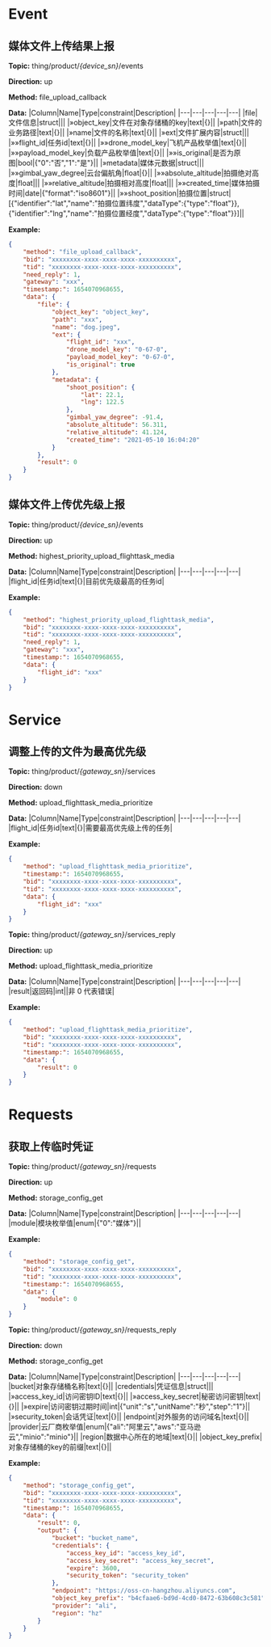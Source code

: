 




 # Event

## 媒体文件上传结果上报
**Topic:** thing/product/*{device_sn}*/events

**Direction:** up

**Method:** file_upload_callback

**Data:** 
|Column|Name|Type|constraint|Description|
|---|---|---|---|---|
|file|文件信息|struct||| 
|»object_key|文件在对象存储桶的key|text|{}|| 
|»path|文件的业务路径|text|{}|| 
|»name|文件的名称|text|{}|| 
|»ext|文件扩展内容|struct|||
|»»flight_id|任务id|text|{}||
|»»drone_model_key|飞机产品枚举值|text|{}||
|»»payload_model_key|负载产品枚举值|text|{}||
|»»is_original|是否为原图|bool|{&#34;0&#34;:&#34;否&#34;,&#34;1&#34;:&#34;是&#34;}||
|»metadata|媒体元数据|struct|||
|»»gimbal_yaw_degree|云台偏航角|float|{}||
|»»absolute_altitude|拍摄绝对高度|float|||
|»»relative_altitude|拍摄相对高度|float|||
|»»created_time|媒体拍摄时间|date|{&#34;format&#34;:&#34;iso8601&#34;}||
|»»shoot_position|拍摄位置|struct|[{&#34;identifier&#34;:&#34;lat&#34;,&#34;name&#34;:&#34;拍摄位置纬度&#34;,&#34;dataType&#34;:{&#34;type&#34;:&#34;float&#34;}},{&#34;identifier&#34;:&#34;lng&#34;,&#34;name&#34;:&#34;拍摄位置经度&#34;,&#34;dataType&#34;:{&#34;type&#34;:&#34;float&#34;}}]||

 

**Example:**
```json
{
	"method": "file_upload_callback",
	"bid": "xxxxxxxx-xxxx-xxxx-xxxx-xxxxxxxxxx",
	"tid": "xxxxxxxx-xxxx-xxxx-xxxx-xxxxxxxxxx",
	"need_reply": 1,
	"gateway": "xxx",
	"timestamp:": 1654070968655,
	"data": {
		"file": {
			"object_key": "object_key",
			"path": "xxx",
			"name": "dog.jpeg",
			"ext": {
				"flight_id": "xxx",
				"drone_model_key": "0-67-0",
				"payload_model_key": "0-67-0",
				"is_original": true
			},
			"metadata": {
				"shoot_position": {
					"lat": 22.1,
					"lng": 122.5
				},
				"gimbal_yaw_degree": -91.4,
				"absolute_altitude": 56.311,
				"relative_altitude": 41.124,
				"created_time": "2021-05-10 16:04:20"
			}
		},
		"result": 0
	}
}
```




## 媒体文件上传优先级上报
**Topic:** thing/product/*{device_sn}*/events

**Direction:** up

**Method:** highest_priority_upload_flighttask_media

**Data:** 
|Column|Name|Type|constraint|Description|
|---|---|---|---|---|
|flight_id|任务id|text|{}|目前优先级最高的任务id|

 

**Example:**
```json
{
	"method": "highest_priority_upload_flighttask_media",
	"bid": "xxxxxxxx-xxxx-xxxx-xxxx-xxxxxxxxxx",
	"tid": "xxxxxxxx-xxxx-xxxx-xxxx-xxxxxxxxxx",
	"need_reply": 1,
	"gateway": "xxx",
	"timestamp:": 1654070968655,
	"data": {
		"flight_id": "xxx"
	}
}
```







 # Service

## 调整上传的文件为最高优先级



**Topic:** thing/product/*{gateway_sn}*/services

**Direction:** down

**Method:** upload_flighttask_media_prioritize

**Data:**
 |Column|Name|Type|constraint|Description| 
|---|---|---|---|---|
|flight_id|任务id|text|{}|需要最高优先级上传的任务|

 

**Example:**
```json
{
	"method": "upload_flighttask_media_prioritize",
	"timestamp:": 1654070968655,
	"bid": "xxxxxxxx-xxxx-xxxx-xxxx-xxxxxxxxxx",
	"tid": "xxxxxxxx-xxxx-xxxx-xxxx-xxxxxxxxxx",
	"data": {
		"flight_id": "xxx"
	}
}
```



**Topic:** thing/product/*{gateway_sn}*/services_reply

**Direction:** up

**Method:** upload_flighttask_media_prioritize

**Data:**
|Column|Name|Type|constraint|Description|
|---|---|---|---|---|
|result|返回码|int||非 0 代表错误|

 

**Example:**
```json
{
	"method": "upload_flighttask_media_prioritize",
	"bid": "xxxxxxxx-xxxx-xxxx-xxxx-xxxxxxxxxx",
	"tid": "xxxxxxxx-xxxx-xxxx-xxxx-xxxxxxxxxx",
	"timestamp:": 1654070968655,
	"data": {
		"result": 0
	}
}
```



 # Requests

## 获取上传临时凭证



**Topic:** thing/product/*{gateway_sn}*/requests

**Direction:** up

**Method:** storage_config_get

**Data:**
|Column|Name|Type|constraint|Description|
|---|---|---|---|---|
 |module|模块枚举值|enum|{&#34;0&#34;:&#34;媒体&#34;}||

 

**Example:**
```json
{
	"method": "storage_config_get",
	"bid": "xxxxxxxx-xxxx-xxxx-xxxx-xxxxxxxxxx",
	"tid": "xxxxxxxx-xxxx-xxxx-xxxx-xxxxxxxxxx",
	"timestamp:": 1654070968655,
	"data": {
		"module": 0
	}
}
```



**Topic:** thing/product/*{gateway_sn}*/requests_reply

**Direction:** down

**Method:** storage_config_get

**Data:**
|Column|Name|Type|constraint|Description|
|---|---|---|---|---|
|bucket|对象存储桶名称|text|{}||
|credentials|凭证信息|struct||| 
|»access_key_id|访问密钥ID|text|{}|| 
|»access_key_secret|秘密访问密钥|text|{}|| 
|»expire|访问密钥过期时间|int|{&#34;unit&#34;:&#34;s&#34;,&#34;unitName&#34;:&#34;秒&#34;,&#34;step&#34;:&#34;1&#34;}|| 
|»security_token|会话凭证|text|{}|| 
|endpoint|对外服务的访问域名|text|{}||
 |provider|云厂商枚举值|enum|{&#34;ali&#34;:&#34;阿里云&#34;,&#34;aws&#34;:&#34;亚马逊云&#34;,&#34;minio&#34;:&#34;minio&#34;}||
|region|数据中心所在的地域|text|{}||
|object_key_prefix|对象存储桶的key的前缀|text|{}||

 

**Example:**
```json
{
	"method": "storage_config_get",
	"bid": "xxxxxxxx-xxxx-xxxx-xxxx-xxxxxxxxxx",
	"tid": "xxxxxxxx-xxxx-xxxx-xxxx-xxxxxxxxxx",
	"timestamp:": 1654070968655,
	"data": {
		"result": 0,
		"output": {
			"bucket": "bucket_name",
			"credentials": {
				"access_key_id": "access_key_id",
				"access_key_secret": "access_key_secret",
				"expire": 3600,
				"security_token": "security_token"
			},
			"endpoint": "https://oss-cn-hangzhou.aliyuncs.com",
			"object_key_prefix": "b4cfaae6-bd9d-4cd0-8472-63b608c3c581",
			"provider": "ali",
			"region": "hz"
		}
	}
}
```




